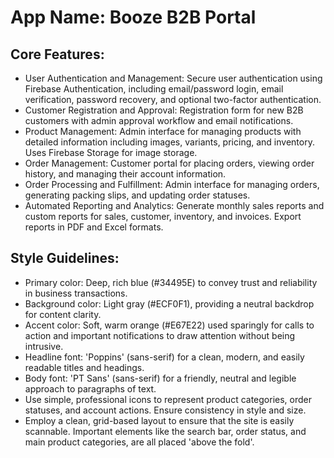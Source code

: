 # **App Name**: Booze B2B Portal

## Core Features:

- User Authentication and Management: Secure user authentication using Firebase Authentication, including email/password login, email verification, password recovery, and optional two-factor authentication.
- Customer Registration and Approval: Registration form for new B2B customers with admin approval workflow and email notifications.
- Product Management: Admin interface for managing products with detailed information including images, variants, pricing, and inventory. Uses Firebase Storage for image storage.
- Order Management: Customer portal for placing orders, viewing order history, and managing their account information.
- Order Processing and Fulfillment: Admin interface for managing orders, generating packing slips, and updating order statuses.
- Automated Reporting and Analytics: Generate monthly sales reports and custom reports for sales, customer, inventory, and invoices. Export reports in PDF and Excel formats.

## Style Guidelines:

- Primary color: Deep, rich blue (#34495E) to convey trust and reliability in business transactions.
- Background color: Light gray (#ECF0F1), providing a neutral backdrop for content clarity.
- Accent color: Soft, warm orange (#E67E22) used sparingly for calls to action and important notifications to draw attention without being intrusive.
- Headline font: 'Poppins' (sans-serif) for a clean, modern, and easily readable titles and headings.
- Body font: 'PT Sans' (sans-serif) for a friendly, neutral and legible approach to paragraphs of text.
- Use simple, professional icons to represent product categories, order statuses, and account actions. Ensure consistency in style and size.
- Employ a clean, grid-based layout to ensure that the site is easily scannable. Important elements like the search bar, order status, and main product categories, are all placed 'above the fold'.